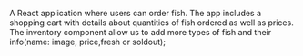 A React application where users can order fish.
The app includes a shopping cart with details about quantities of fish
ordered as well as prices. The inventory component allow us to add more types
of fish and their info(name: image, price,fresh or soldout);